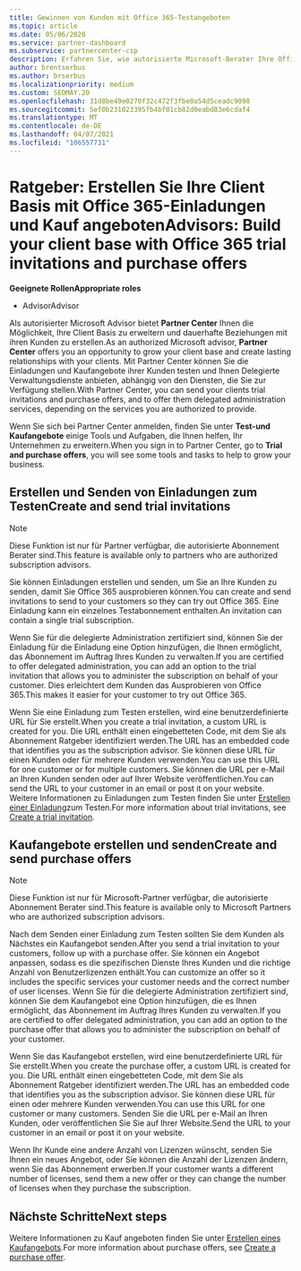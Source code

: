 ```yaml
---
title: Gewinnen von Kunden mit Office 365-Testangeboten
ms.topic: article
ms.date: 05/06/2020
ms.service: partner-dashboard
ms.subservice: partnercenter-csp
description: Erfahren Sie, wie autorisierte Microsoft-Berater Ihre Office 365-Abonnements vergrößern können. Erstellen und senden Sie Office 365-Einladungen und Kaufangebote an Clients.
author: brentserbus
ms.author: brserbus
ms.localizationpriority: medium
ms.custom: SEOMAY.20
ms.openlocfilehash: 31d8be49e0270f32c472f3fbe0a54d5ceadc9098
ms.sourcegitcommit: 5ef0b231023395fb4bf01cb82d0eabd83e6cdaf4
ms.translationtype: MT
ms.contentlocale: de-DE
ms.lasthandoff: 04/07/2021
ms.locfileid: "106557731"
---
```

# <a name="advisors-build-your-client-base-with-office-365-trial-invitations-and-purchase-offers"></a><span data-ttu-id="4147e-104">Ratgeber: Erstellen Sie Ihre Client Basis mit Office 365-Einladungen und Kauf angeboten</span><span class="sxs-lookup"><span data-stu-id="4147e-104">Advisors: Build your client base with Office 365 trial invitations and purchase offers</span></span>


<span data-ttu-id="4147e-105">**Geeignete Rollen**</span><span class="sxs-lookup"><span data-stu-id="4147e-105">**Appropriate roles**</span></span>

- <span data-ttu-id="4147e-106">Advisor</span><span class="sxs-lookup"><span data-stu-id="4147e-106">Advisor</span></span>


<span data-ttu-id="4147e-107">Als autorisierter Microsoft Advisor bietet **Partner Center** Ihnen die Möglichkeit, Ihre Client Basis zu erweitern und dauerhafte Beziehungen mit ihren Kunden zu erstellen.</span><span class="sxs-lookup"><span data-stu-id="4147e-107">As an authorized Microsoft advisor, **Partner Center** offers you an opportunity to grow your client base and create lasting relationships with your clients.</span></span> <span data-ttu-id="4147e-108">Mit Partner Center können Sie die Einladungen und Kaufangebote ihrer Kunden testen und Ihnen Delegierte Verwaltungsdienste anbieten, abhängig von den Diensten, die Sie zur Verfügung stellen.</span><span class="sxs-lookup"><span data-stu-id="4147e-108">With Partner Center, you can send your clients trial invitations and purchase offers, and to offer them delegated administration services, depending on the services you are authorized to provide.</span></span>

<span data-ttu-id="4147e-109">Wenn Sie sich bei Partner Center anmelden, finden Sie unter **Test-und Kaufangebote** einige Tools und Aufgaben, die Ihnen helfen, Ihr Unternehmen zu erweitern.</span><span class="sxs-lookup"><span data-stu-id="4147e-109">When you sign in to Partner Center, go to **Trial and purchase offers**, you will see some tools and tasks to help to grow your business.</span></span>

## <a name="create-and-send-trial-invitations"></a><span data-ttu-id="4147e-110">Erstellen und Senden von Einladungen zum Testen</span><span class="sxs-lookup"><span data-stu-id="4147e-110">Create and send trial invitations</span></span>

> [!NOTE]
> <span data-ttu-id="4147e-111">Diese Funktion ist nur für Partner verfügbar, die autorisierte Abonnement Berater sind.</span><span class="sxs-lookup"><span data-stu-id="4147e-111">This feature is available only to partners who are authorized subscription advisors.</span></span>

<span data-ttu-id="4147e-112">Sie können Einladungen erstellen und senden, um Sie an Ihre Kunden zu senden, damit Sie Office 365 ausprobieren können.</span><span class="sxs-lookup"><span data-stu-id="4147e-112">You can create and send invitations to send to your customers so they can try out Office 365.</span></span> <span data-ttu-id="4147e-113">Eine Einladung kann ein einzelnes Testabonnement enthalten.</span><span class="sxs-lookup"><span data-stu-id="4147e-113">An invitation can contain a single trial subscription.</span></span>

<span data-ttu-id="4147e-114">Wenn Sie für die delegierte Administration zertifiziert sind, können Sie der Einladung für die Einladung eine Option hinzufügen, die Ihnen ermöglicht, das Abonnement im Auftrag Ihres Kunden zu verwalten.</span><span class="sxs-lookup"><span data-stu-id="4147e-114">If you are certified to offer delegated administration, you can add an option to the trial invitation that allows you to administer the subscription on behalf of your customer.</span></span> <span data-ttu-id="4147e-115">Dies erleichtert dem Kunden das Ausprobieren von Office 365.</span><span class="sxs-lookup"><span data-stu-id="4147e-115">This makes it easier for your customer to try out Office 365.</span></span>

<span data-ttu-id="4147e-116">Wenn Sie eine Einladung zum Testen erstellen, wird eine benutzerdefinierte URL für Sie erstellt.</span><span class="sxs-lookup"><span data-stu-id="4147e-116">When you create a trial invitation, a custom URL is created for you.</span></span> <span data-ttu-id="4147e-117">Die URL enthält einen eingebetteten Code, mit dem Sie als Abonnement Ratgeber identifiziert werden.</span><span class="sxs-lookup"><span data-stu-id="4147e-117">The URL has an embedded code that identifies you as the subscription advisor.</span></span> <span data-ttu-id="4147e-118">Sie können diese URL für einen Kunden oder für mehrere Kunden verwenden.</span><span class="sxs-lookup"><span data-stu-id="4147e-118">You can use this URL for one customer or for multiple customers.</span></span> <span data-ttu-id="4147e-119">Sie können die URL per e-Mail an Ihren Kunden senden oder auf Ihrer Website veröffentlichen.</span><span class="sxs-lookup"><span data-stu-id="4147e-119">You can send the URL to your customer in an email or post it on your website.</span></span>
<span data-ttu-id="4147e-120">Weitere Informationen zu Einladungen zum Testen finden Sie unter [Erstellen einer Einladung](advisors-create-a-trial-invitation.md)zum Testen.</span><span class="sxs-lookup"><span data-stu-id="4147e-120">For more information about trial invitations, see [Create a trial invitation](advisors-create-a-trial-invitation.md).</span></span>

## <a name="create-and-send-purchase-offers"></a><span data-ttu-id="4147e-121">Kaufangebote erstellen und senden</span><span class="sxs-lookup"><span data-stu-id="4147e-121">Create and send purchase offers</span></span>

> [!NOTE]
> <span data-ttu-id="4147e-122">Diese Funktion ist nur für Microsoft-Partner verfügbar, die autorisierte Abonnement Berater sind.</span><span class="sxs-lookup"><span data-stu-id="4147e-122">This feature is available only to Microsoft Partners who are authorized subscription advisors.</span></span>

<span data-ttu-id="4147e-123">Nach dem Senden einer Einladung zum Testen sollten Sie dem Kunden als Nächstes ein Kaufangebot senden.</span><span class="sxs-lookup"><span data-stu-id="4147e-123">After you send a trial invitation to your customers, follow up with a purchase offer.</span></span> <span data-ttu-id="4147e-124">Sie können ein Angebot anpassen, sodass es die spezifischen Dienste Ihres Kunden und die richtige Anzahl von Benutzerlizenzen enthält.</span><span class="sxs-lookup"><span data-stu-id="4147e-124">You can customize an offer so it includes the specific services your customer needs and the correct number of user licenses.</span></span> <span data-ttu-id="4147e-125">Wenn Sie für die delegierte Administration zertifiziert sind, können Sie dem Kaufangebot eine Option hinzufügen, die es Ihnen ermöglicht, das Abonnement im Auftrag Ihres Kunden zu verwalten.</span><span class="sxs-lookup"><span data-stu-id="4147e-125">If you are certified to offer delegated administration, you can add an option to the purchase offer that allows you to administer the subscription on behalf of your customer.</span></span>

<span data-ttu-id="4147e-126">Wenn Sie das Kaufangebot erstellen, wird eine benutzerdefinierte URL für Sie erstellt.</span><span class="sxs-lookup"><span data-stu-id="4147e-126">When you create the purchase offer, a custom URL is created for you.</span></span> <span data-ttu-id="4147e-127">Die URL enthält einen eingebetteten Code, mit dem Sie als Abonnement Ratgeber identifiziert werden.</span><span class="sxs-lookup"><span data-stu-id="4147e-127">The URL has an embedded code that identifies you as the subscription advisor.</span></span> <span data-ttu-id="4147e-128">Sie können diese URL für einen oder mehrere Kunden verwenden.</span><span class="sxs-lookup"><span data-stu-id="4147e-128">You can use this URL for one customer or many customers.</span></span> <span data-ttu-id="4147e-129">Senden Sie die URL per e-Mail an Ihren Kunden, oder veröffentlichen Sie Sie auf Ihrer Website.</span><span class="sxs-lookup"><span data-stu-id="4147e-129">Send the URL to your customer in an email or post it on your website.</span></span>

<span data-ttu-id="4147e-130">Wenn Ihr Kunde eine andere Anzahl von Lizenzen wünscht, senden Sie Ihnen ein neues Angebot, oder Sie können die Anzahl der Lizenzen ändern, wenn Sie das Abonnement erwerben.</span><span class="sxs-lookup"><span data-stu-id="4147e-130">If your customer wants a different number of licenses, send them a new offer or they can change the number of licenses when they purchase the subscription.</span></span>

## <a name="next-steps"></a><span data-ttu-id="4147e-131">Nächste Schritte</span><span class="sxs-lookup"><span data-stu-id="4147e-131">Next steps</span></span>

<span data-ttu-id="4147e-132">Weitere Informationen zu Kauf angeboten finden Sie unter [Erstellen eines Kaufangebots](advisor-create-a-purchase-offer.md).</span><span class="sxs-lookup"><span data-stu-id="4147e-132">For more information about purchase offers, see [Create a purchase offer](advisor-create-a-purchase-offer.md).</span></span>

